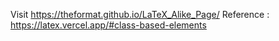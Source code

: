 Visit https://theformat.github.io/LaTeX_Alike_Page/ Reference : https://latex.vercel.app/#class-based-elements
